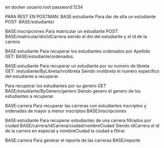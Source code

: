 en docker
usuario:root
password:1234


PARA REST EN POSTMAN:
BASE:estudiante
Para dar de alta un estudiante POST: BASE/estudiante/

BASE:inscripciones
Para matricular un estudiante POST:
BASE/matricular/dni/idCarrera
siendo el dni del estudiante y el id de la carrera

BASE:estudiante
Para recuperar los estudiantes ordenados por Apellido GET:
BASE/estudiante/ordenados.

BASE:estudiante
Para recuperar un estudiante por su numero de libreta GET:
/estudiante/ByLibreta/nrolibreta
Siendo nrolibreta el numero especifico del estudiante a recuperar.

Para recuperar los estudiantes por su genero GET
BASE/estudiante/ByGenero/genero
Siendo genero el genero de los estudiantes a recuperar.

BASE:carrera
Para recuperar las carreras con estudiantes inscriptos y ordenadas de mayor a menor inscriptos
BASE/inscripciones

BASE:estudiante
Para recuperar estudiantes de una carrera filtrados por ciudad
BASE/carrera/idCarrera/ciudad/nombreCiudad
Siendo idCarrera el id de la carrera en especial y nombreCiudad la ciudad a filtrar.

BASE:carrera
Para generar el reporte de las carreras
BASE/reporte




